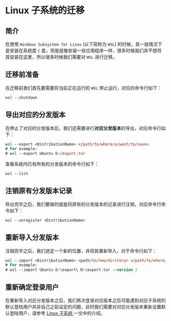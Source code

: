 # Linux 子系统的迁移

## 简介

在使用 `Windows Subsystem for Linux`  (以下简称为 `WSL`) 的时候，其一般情况下是安装在系统盘 `C` 盘，但是就像安装一些应用程序一样，很多时候我们并不想将其安装在这里，所以很多时候我们需要对 `WSL` 进行迁移。

## 迁移前准备

在迁移前我们首先要需要将当前正在运行的 `WSL` 停止运行，对应的命令行如下：

``` ps
wsl --shutdown
```

## 导出对应的分发版本

在停止了对应的分发版本后，我们还需要进行**对应分发版本**的导出，对应命令行如下：

``` ps
wsl --export <DistributionName> </path/to/where/u/want/to/save>
# For example:
# wsl --export Ubuntu D:/export.tar
```

查看系统内已有所有的分发版本的命令行如下：

``` ps
wsl --list
```

## 注销原有分发版本记录

导出完毕之后，我们要做的就是将原有的分发版本的记录进行注销，对应命令行命令如下：

``` ps
wsl --unregister <DistributionName>
```

## 重新导入分发版本

注销完毕之后，我们选定一个新的位置，并将其重新导入，对于命令行如下：

``` ps
wsl --import <DistributionName> <path/to/new/dirctory> </path/to/where/u/saved> --version 2
# For example:
# wsl --import Ubuntu D:\export\ D:\export.tar --version 2
```

## 重新确定登录用户

在重新导入对应分发版本之后，我们再次登录对应版本之后可能遇到对应子系统的默认登陆用户并非自己之前设定的问题，此时我们需要对对应分发版本重新设置默认登陆用户，请参考 [Linux 子系统
](./Introduction-of-WSL2.md) 一文中的介绍。
